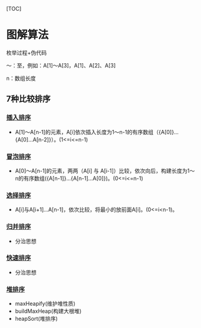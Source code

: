 [TOC]



# 图解算法

枚举过程+伪代码

～：至，例如：A[1]～A[3]，A[1]、A[2]、A[3]

n：数组长度

## 7种比较排序

### [插入排序](https://github.com/Maybrittnelson/technology-demo/tree/feature/6-01/img/sort/insert)

* A[1]～A[n-1]的元素，A[i]依次插入长度为1～n-1的有序数组（{A[0]}…{A[0]...A[n-2]}）。(1<=i<=n-1)

### [冒泡排序](https://github.com/Maybrittnelson/technology-demo/tree/feature/6-01/img/sort/bubble)

* A[0]～A[n-1]的元素，两两（A[i] 与 A[i-1]）比较，依次向后，构建长度为1～n的有序数组({A[n-1]}...{A[n-1]...A[0]})。(0<=i<=n-1)

### [选择排序](https://github.com/Maybrittnelson/technology-demo/tree/feature/6-01/img/sort/selection)

- A[i]与A[i+1]...A[n-1]，依次比较，将最小的放前面A[i]。(0<=i<n-1)。

### [归并排序](https://github.com/Maybrittnelson/technology-demo/tree/feature/6-01/img/sort/merger)

* 分治思想

### [快速排序](https://github.com/Maybrittnelson/technology-demo/tree/feature/6-01/img/sort/quick)

* 分治思想

### [堆排序](https://github.com/Maybrittnelson/technology-demo/tree/feature/6-01/img/sort/heap)

* maxHeapify(维护堆性质)
* buildMaxHeap(构建大根堆)
* heapSort(堆排序)









